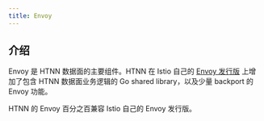 ```yaml
---
title: Envoy
---
```


## 介绍

Envoy 是 HTNN 数据面的主要组件。HTNN 在 Istio 自己的 [Envoy 发行版](https://github.com/istio/proxy) 上增加了包含 HTNN 数据面业务逻辑的 Go shared library，以及少量 backport 的 Envoy 功能。

HTNN 的 Envoy 百分之百兼容 Istio 自己的 Envoy 发行版。

